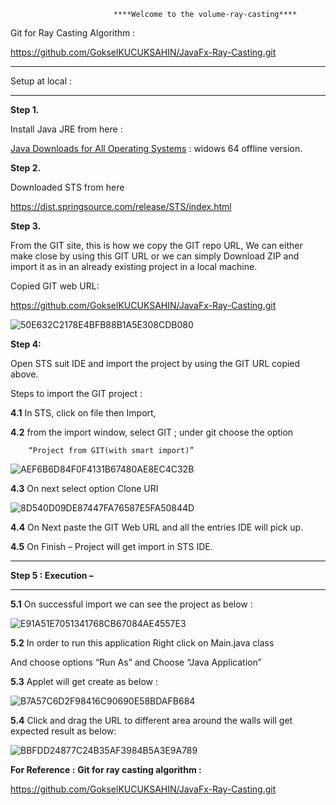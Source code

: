                            ****Welcome to the volume-ray-casting****




Git for Ray Casting Algorithm :

https://github.com/GokselKUCUKSAHIN/JavaFx-Ray-Casting.git


*************************

Setup  at local :

*************************

**Step 1.**

Install Java JRE from here :

[Java Downloads for All Operating Systems](https://www.java.com/en/download/manual.jsp)    :  widows 64 offline version.

 

**Step 2.**

Downloaded STS from here

https://dist.springsource.com/release/STS/index.html
 
 
**Step 3.**

  From the GIT site, this is how we copy the GIT repo URL, We can either make close by using this GIT URL or we can simply Download ZIP and import it as in an already existing project in a local machine.

Copied GIT web URL:

  https://github.com/GokselKUCUKSAHIN/JavaFx-Ray-Casting.git

 
![50E632C2178E4BFB88B1A5E308CDB080](https://github.com/abuzerpathan/volume-ray-casting/assets/135248170/cb2afa6d-2064-4549-b197-59278f5e38b7)


 


**Step 4:**

Open STS suit IDE and import the project by using the GIT URL copied above.

Steps to import the GIT project :

**4.1**   In STS, click on file then Import,

**4.2**  from the import window, select GIT ; under git choose the option

        “Project from GIT(with smart import)”


![AEF6B6D84F0F4131B67480AE8EC4C32B](https://github.com/abuzerpathan/volume-ray-casting/assets/135248170/c7a9b287-1236-4540-b296-5f4139065493)

**4.3**  On next select option Clone URI


![8D540D09DE87447FA76587E5FA50844D](https://github.com/abuzerpathan/volume-ray-casting/assets/135248170/abf9e657-49af-48ea-861d-7f98774e5fec)


**4.4** On Next paste the GIT Web URL and all the entries IDE will pick up.

 

**4.5**  On Finish – Project will get import in STS IDE.

 

********************

**Step 5 :   Execution –**

********************

**5.1**  On successful import we can see the project as below :


![E91A51E7051341768CB67084AE4557E3](https://github.com/abuzerpathan/volume-ray-casting/assets/135248170/963854a1-284e-4277-a77e-8feaee1ea20a)


**5.2**  In order to run this application Right click on Main.java class

   And choose options  “Run As” and Choose “Java Application”

 

**5.3** Applet will get create as below :

![B7A57C6D2F98416C90690E58BDAFB684](https://github.com/abuzerpathan/volume-ray-casting/assets/135248170/9e60efd8-86b5-4514-891e-46303b6b4fb0)


**5.4** Click and drag the URL to different area around the walls will get expected result as below:

![BBFDD24877C24B35AF3984B5A3E9A789](https://github.com/abuzerpathan/volume-ray-casting/assets/135248170/5f30f087-b362-469d-a0fa-1921d566ad0d)





**For Reference :** 
**Git for ray casting algorithm :**

https://github.com/GokselKUCUKSAHIN/JavaFx-Ray-Casting.git






 















































